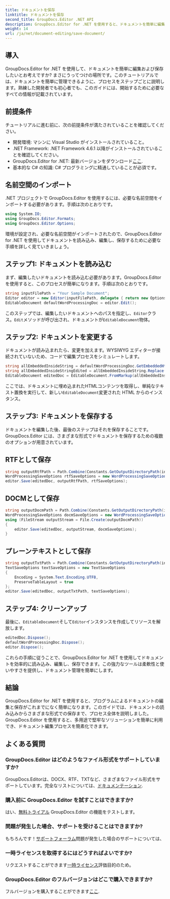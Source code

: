 ```yaml
---
title: ドキュメントを保存
linktitle: ドキュメントを保存
second_title: GroupDocs.Editor .NET API
description: GroupDocs.Editor for .NET を使用すると、ドキュメントを簡単に編集して保存できます。このステップ バイ ステップ ガイドは、開発者のプロセスを簡素化します。
weight: 14
url: /ja/net/document-editing/save-document/
---
```

## 導入
GroupDocs.Editor for .NET を使用して、ドキュメントを簡単に編集および保存したいとお考えですか? まさにうってつけの場所です。このチュートリアルでは、ドキュメントを簡単に管理できるように、プロセスをステップごとに説明します。熟練した開発者でも初心者でも、このガイドには、開始するために必要なすべての情報が記載されています。
## 前提条件
チュートリアルに進む前に、次の前提条件が満たされていることを確認してください。
- 開発環境: マシンに Visual Studio がインストールされていること。
- .NET Framework: .NET Framework 4.6.1 以降がインストールされていることを確認してください。
-  GroupDocs.Editor for .NET: 最新バージョンをダウンロード[ここ](https://releases.groupdocs.com/editor/net/).
- 基本的な C# の知識: C# プログラミングに精通していることが必須です。
## 名前空間のインポート
.NET プロジェクトで GroupDocs.Editor を使用するには、必要な名前空間をインポートする必要があります。手順は次のとおりです。
```csharp
using System.IO;
using GroupDocs.Editor.Formats;
using GroupDocs.Editor.Options;
```
環境が設定され、必要な名前空間がインポートされたので、GroupDocs.Editor for .NET を使用してドキュメントを読み込み、編集し、保存するために必要な手順を詳しく見ていきましょう。
## ステップ1: ドキュメントを読み込む
まず、編集したいドキュメントを読み込む必要があります。GroupDocs.Editor を使用すると、このプロセスが簡単になります。手順は次のとおりです。

```csharp
string inputFilePath = "Your Sample Document";
Editor editor = new Editor(inputFilePath, delegate { return new Options.WordProcessingLoadOptions(); });
EditableDocument defaultWordProcessingDoc = editor.Edit();
```
このステップでは、編集したいドキュメントへのパスを指定し、`Editor`クラス。`Edit`メソッドが呼び出され、ドキュメントが`EditableDocument`物体。
## ステップ2: ドキュメントを変更する
ドキュメントが読み込まれたら、変更を加えます。WYSIWYG エディターが接続されていないため、コードで編集プロセスをシミュレートします。

```csharp
string allEmbeddedInsideString = defaultWordProcessingDoc.GetEmbeddedHtml();
string allEmbeddedInsideStringEdited = allEmbeddedInsideString.Replace("Subtitle", "Edited subtitle");
EditableDocument editedDoc = EditableDocument.FromMarkup(allEmbeddedInsideStringEdited, null);
```
ここでは、ドキュメントに埋め込まれたHTMLコンテンツを取得し、単純なテキスト置換を実行して、新しい`EditableDocument`変更された HTML からのインスタンス。
## ステップ3: ドキュメントを保存する
ドキュメントを編集した後、最後のステップはそれを保存することです。GroupDocs.Editor には、さまざまな形式でドキュメントを保存するための複数のオプションが用意されています。
## RTFとして保存
```csharp
string outputRtfPath = Path.Combine(Constants.GetOutputDirectoryPath(inputFilePath), "editedDoc.rtf");
WordProcessingSaveOptions rtfSaveOptions = new WordProcessingSaveOptions(WordProcessingFormats.Rtf);
editor.Save(editedDoc, outputRtfPath, rtfSaveOptions);
```
## DOCMとして保存
```csharp
string outputDocmPath = Path.Combine(Constants.GetOutputDirectoryPath(inputFilePath), "editedDoc.docm");
WordProcessingSaveOptions docmSaveOptions = new WordProcessingSaveOptions(WordProcessingFormats.Docm);
using (FileStream outputStream = File.Create(outputDocmPath))
{
    editor.Save(editedDoc, outputStream, docmSaveOptions);
}
```
## プレーンテキストとして保存
```csharp
string outputTxtPath = Path.Combine(Constants.GetOutputDirectoryPath(inputFilePath), "editedDoc.txt");
TextSaveOptions textSaveOptions = new TextSaveOptions
{
    Encoding = System.Text.Encoding.UTF8,
    PreserveTableLayout = true
};
editor.Save(editedDoc, outputTxtPath, textSaveOptions);
```
## ステップ4: クリーンアップ
最後に、`EditableDocument`そして`Editor`インスタンスを作成してリソースを解放します。
```csharp
editedDoc.Dispose();
defaultWordProcessingDoc.Dispose();
editor.Dispose();
```
これらの手順に従うことで、GroupDocs.Editor for .NET を使用してドキュメントを効率的に読み込み、編集し、保存できます。この強力なツールは柔軟性と使いやすさを提供し、ドキュメント管理を簡単にします。
## 結論
GroupDocs.Editor for .NET を使用すると、プログラムによるドキュメントの編集と保存がこれまでになく簡単になります。このガイドでは、ドキュメントの読み込みからさまざまな形式での保存まで、プロセス全体を説明しました。GroupDocs.Editor を使用すると、多用途で堅牢なソリューションを簡単に利用でき、ドキュメント編集プロセスを簡素化できます。
## よくある質問
### GroupDocs.Editor はどのようなファイル形式をサポートしていますか?
GroupDocs.Editorは、DOCX、RTF、TXTなど、さまざまなファイル形式をサポートしています。完全なリストについては、[ドキュメンテーション](https://tutorials.groupdocs.com/editor/net/).
### 購入前に GroupDocs.Editor を試すことはできますか?
はい、[無料トライアル](https://releases.groupdocs.com/) GroupDocs.Editor の機能をテストします。
### 問題が発生した場合、サポートを受けることはできますか?
もちろんです！[サポートフォーラム](https://forum.groupdocs.com/c/editor/20)問題が発生した場合のサポートについては、
### 一時ライセンスを取得するにはどうすればよいですか?
リクエストすることができます[一時ライセンス](https://purchase.groupdocs.com/temporary-license/)評価目的のため。
### GroupDocs.Editor のフルバージョンはどこで購入できますか?
フルバージョンを購入することができます[ここ](https://purchase.groupdocs.com/buy).